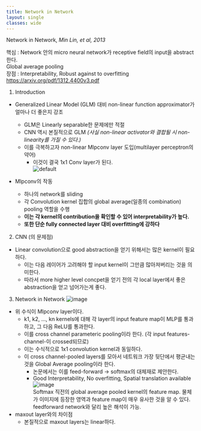 ```yaml
---
title: Network in Network
layout: single
classes: wide
---
```


Network in Network, *Min Lin, et al, 2013*  

핵심 : Network 안의 micro neural network가 receptive field의 input을 abstract한다.  
Global average pooling  
장점 : Interpretability, Robust against to overfitting  
<https://arxiv.org/pdf/1312.4400v3.pdf>  


1. Introduction  
- Generalized Linear Model (GLM) 대비 non-linear function approximator가 얼마나 더 좋은지 강조  
  - GLM은 Linearly separable한 문제에만 적절  
  - CNN 역시 본질적으로 GLM *(사실 non-linear activator와 결합될 시 non-linearity를 가질 수 있다.)*  
  - 이를 극복하고자 non-linear Mlpconv layer 도입(multilayer perceptron의 약어)  
    - 이것이 결국 1x1 Conv layer가 된다.  
    ![default](https://user-images.githubusercontent.com/46081019/50833253-f1d68980-1393-11e9-82be-cb4a1674b2d4.PNG)
    
- Mlpconv의 작동  
  - 하나의 network를 sliding  
  - 각 Convolution kernel 집합의 global average(일종의 combination) pooling 역할을 수행  
  - **이는 각 kernel의 contribution을 확인할 수 있어 interpretability가 높다.**  
  - **또한 단순 fully connected layer 대비 overfitting에 강하다**  
  
2. CNN (의 문제점)  
  - Linear convolution으로 good abstraction을 얻기 위해서는 많은 kernel이 필요하다.  
    - 이는 다음 레이어가 고려해야 할 input kernel이 그만큼 많아져버리는 것을 의미한다.  
    - 따라서 more higher level concpet을 얻기 전의 각 local layer에서 좋은 abstraction을 얻고 넘어가는게 좋다.  

3. Network in Network
  ![image](https://user-images.githubusercontent.com/46081019/50895744-4b998b00-144a-11e9-90cf-f8956e78ddbe.png)    
  - 위 수식이 Mlpconv layer이다.
    - k1, k2, ..., kn kernels에 대해 각 layer의 input feature map이 MLP를 통과하고, 그 다음 ReLU를 통과한다.
    - 이를 cross channel parameteric pooling이라 한다. (각 input features-channel-이 crossed되므로)
    - 이는 수식적으로 1x1 convolution kernel과 동일하다.
    - 이 cross channel-pooled layers를 모아서 네트워크 가장 뒷단에서 평균내는 것을 Global Average pooling이라 한다.  
      - 논문에서는 이를 feed-forward -> softmax의 대체재로 제안한다.  
      - Good Interpretability, No overfitting, Spatial translation available  
    ![image](https://user-images.githubusercontent.com/46081019/50896861-b5fffa80-144d-11e9-889e-7be32e547da4.png)  
    Softmax 직전의 global average pooled kernel의 feature map. 물체가 이미지에 등장한 영역과 feature map이 매우 유사한 것을 알 수 있다.  
    feedforward network와 달리 높은 해석이 가능.  
  - maxout layer와의 차이점
    - 본질적으로 maxout layers는 linear하다.  
    
